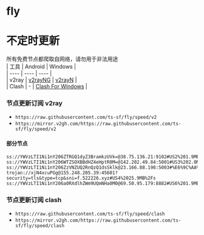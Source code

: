 # fly
# 不定时更新
所有免费节点都爬取自网络，请勿用于非法用途  
|  工具  | Android  | Windows  |  
|  ----  | ----   | ----  |  
| v2ray  | [v2rayNG](https://github.com/2dust/v2rayNG/releases) | [v2rayN](https://github.com/2dust/v2rayN/releases) |  
| Clash  | - | [Clash For Windows](https://github.com/2dust/clashN/releases) | 
  
### 节点更新订阅  v2ray
- `https://raw.githubusercontent.com/ts-sf/fly/speed/v2`  
- `https://mirror.v2gh.com/https://raw.githubusercontent.com/ts-sf/fly/speed/v2`  

#### 部分节点  
``` 
ss://YWVzLTI1Ni1nY206ZTRGQ1dyZ3BramkzUVk=@38.75.136.21:9102#US2%201.9MB%2Fs
ss://YWVzLTI1Ni1nY206WTZSOXBBdHZ4eHptR0M=@142.202.49.84:5001#US3%202.0MB%2Fs
ss://YWVzLTI1Ni1nY206ZzVNZUQ2RnQzQ1dsSklk@23.166.88.198:5003#%E6%9C%AA%E7%9F%A54%201.7MB%2Fs
trojan://xjN4xcuPGg@155.248.205.39:45601?security=tls&type=tcp&sni=f.522226.xyz#US4%2025.9MB%2Fs
ss://YWVzLTI1Ni1nY206a0RXdlhZWm9UQmNHa0M0@69.50.95.179:8882#US6%201.9MB%2Fs
```
### 节点更新订阅  clash
- `https://raw.githubusercontent.com/ts-sf/fly/speed/clash`  
- `https://mirror.v2gh.com/https://raw.githubusercontent.com/ts-sf/fly/speed/clash`  


